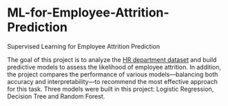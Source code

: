 # ML-for-Employee-Attrition-Prediction
Supervised Learning for Employee Attrition Prediction

The goal of this project is to analyze the [HR department dataset](https://www.kaggle.com/datasets/mfaisalqureshi/hr-analytics-and-job-prediction) and build predictive models to assess the likelihood of employee attrition. In addition, the project compares the performance of various models—balancing both accuracy and interpretability—to recommend the most effective approach for this task. Three models were built in this project: Logistic Regression, Decision Tree and Random Forest.
